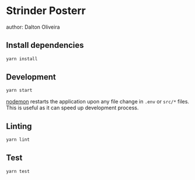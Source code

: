 # Strinder Posterr

author: Dalton Oliveira

## Install dependencies

```bash
yarn install
```

## Development

```bash
yarn start
```

[nodemon](https://www.npmjs.com/package/nodemon) restarts the application upon any file change in `.env` or `src/*` files. This is useful as it can speed up development process.

## Linting

```bash
yarn lint
```

## Test

```bash
yarn test
```

